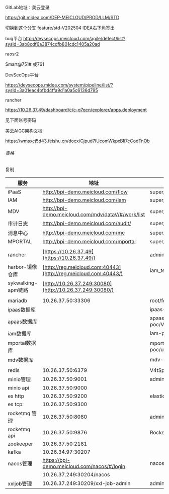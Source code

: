 GitLab地址：美云登录

https://git.midea.com/DEP-MEICLOUD/PROD/LLM/STD



切换到这个分支 feature/std-V202504 IDEA右下角签出



bug平台 http://devsecops.meicloud.com/agile/defect/list?sysId=3ab8cdf6a3874cdfb801cdc1405a20ad

raosr2

Smart@751#   或761



DevSecOps平台

https://devsecops.midea.com/system/pipeline/list/?sysId=3a01eac4bfbd4ffa9d1a0a5c6136d795



rancher

https://10.26.37.49/dashboard/c/c-q7qcn/explorer/apps.deployment

见下面账号密码



美云AIGC架构文档

https://wmsxcj5d43.feishu.cn/docx/Cjpud7IUcomWkpxBIi7cCodTnOb

###### 表格

复制

| 服务               | 地址                                                         | 账号                         |
| ------------------ | ------------------------------------------------------------ | ---------------------------- |
| iPaaS              | http://bpi-demo.meicloud.com/flow                            | super/Smart@751#             |
| IAM                | http://bpi-demo.meicloud.com/iam                             | super/Smart@751#             |
| MDV                | http://bpi-demo.meicloud.com/mdv/dataV/#/work/list           | super/Smart@751#             |
| 审计日志           | http://bpi-demo.meicloud.com/audit/                          | super/Smart@751#             |
| 消息中心           | http://bpi-demo.meicloud.com/mc                              | super/Smart@751#             |
| MPORTAL            | http://bpi-demo.meicloud.com/mportal                         | super/Smart@751#             |
|                    |                                                              |                              |
| rancher            | [https://10.26.37.49](https://10.26.37.49/)                  | admin/z8V7YU6_al2Q1FtG       |
| harbor-镜像仓库    | [http://reg.meicloud.com:40443](http://reg.meicloud.com:40443/) | iam_team/u7xWZOZI            |
| sykwalking-apm链路 | [http://10.26.37.249:30080](http://10.26.37.249:30080/)      |                              |
|                    |                                                              |                              |
| mariadb            | 10.26.37.50:33306                                            | root/fgu2dx6A7H5_8hzS        |
| ipaas数据库        |                                                              | ipaas-poc/foPE_2AZiMq415s0   |
| apaas数据库        |                                                              | apaas-poc/Vx7_YOPk9pmLw183   |
| iam数据库          |                                                              | iam-poc/Dl_d25TXH06wP4Ur     |
| mportal数据库      |                                                              | mportal-poc/u9sBk17q2H_3VyUv |
| mdv数据库          |                                                              | mdv-poc/4_8yAzhdDE10bNI7     |
|                    |                                                              |                              |
| redis              | 10.26.37.50:6379                                             | V4tSpqI5_i2Yg17W             |
| minio管理          | 10.26.37.50:9001                                             | admin/E9mS5Ag_hV0v3Gn6       |
| minio api          | 10.26.37.50:9000                                             |                              |
| es http            | 10.26.37.50:9200                                             | elastic/L8rcu1_5GZ6Kt4wO     |
| es tcp:            | 10.26.37.50:9300                                             |                              |
| rocketmq 管理      | 10.26.37.50:8080                                             | admin/2kD4An_mz19ZdR5T       |
| rocketmq api       | 10.26.37.50:9876                                             | RocketMQ/iOYQ57bVw19_ap8E    |
| zookeeper          | 10.26.37.50:2181                                             |                              |
| kafka              | 10.26.34.97:30207                                            |                              |
| nacos管理          | https://bpi-demo.meicloud.com/nacos/#/login                  | nacos/5V74KWZ2YmTA_L0M       |
|                    | 10.26.37.249:30204/nacos                                     |                              |
| xxljob管理         | 10.26.37.249:30209/xxl-job-admin                             | admin/JdabKX426l37_SEU       |